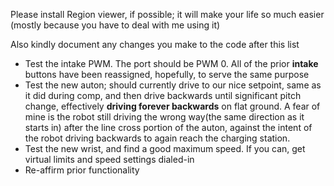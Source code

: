 
Please install Region viewer, if possible; it will make your life so much easier (mostly because you have to deal with me using it)

Also kindly document any changes you make to the code after this list

<ul>
    <li>
      Test the intake PWM. The port should be PWM 0. All of the prior <b>intake</b> buttons have been reassigned, hopefully, to serve the same purpose
    </li>
    <li>    
        Test the new auton; should currently drive to our nice setpoint, same as it did during comp, and then drive backwards until significant pitch change, effectively <b>driving forever backwards</b> on flat ground. A fear of mine is the robot still driving the wrong way(the same direction as it starts in) after the line cross portion of the auton, against the intent of the robot driving backwards to again reach the charging station.
    </li>
    <li>
        Test the new wrist, and find a good maximum speed. If you can, get virtual limits and speed settings dialed-in 
    </li>
     <li>
        Re-affirm prior functionality
    </li>
    
</ul>
